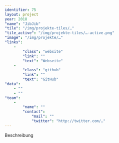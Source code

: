 ```yaml
---
identifier: 75
layout: project
year: 2018
"name": "JibJib"
"tile": "/img/projekte-tiles/…"
"tile_active": "/img/projekte-tiles/…-active.png"
"image": "/img/projekte/…"
"links":
    -
        "class": "website"
        "link": ""
        "text": "Webseite"
    -
        "class": "github"
        "link": ""
        "text": "GitHub"
"data":
    - ""
    - ""
"team":
    -
        "name": ""
        "contact":
            "mail": ""
            "twitter": "http://twitter.com/…"
---
```

Beschreibung
